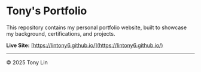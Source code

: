# Tony's Portfolio

This repository contains my personal portfolio website, built to showcase my background, certifications, and projects.  

 **Live Site:** [https://lintony6.github.io/](https://lintony6.github.io/)

---

© 2025 Tony Lin
